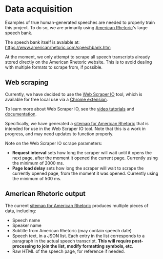 # Data acquisition

Examples of true human-generated speeches are needed to properly train this
project. To do so, we are primarily using
[American Rhetoric](https://www.americanrhetoric.com/)'s large speech bank.

The speech bank itself is avalable at: <https://www.americanrhetoric.com/speechbank.htm>

At the moment, we only attempt to scrape all speech transcripts already stored
directly on the American Rhetoric website. This is to avoid dealing with
multiple formats to scrape from, if possible.

## Web scraping

Currently, we have decided to use the [Web Scraper IO](https://webscraper.io/)
tool, which is available for free local use via a
[Chrome extension](https://chrome.google.com/webstore/detail/web-scraper/jnhgnonknehpejjnehehllkliplmbmhn?hl=en).

To learn more about Web Scraper IO, see the
[video tutorials](https://webscraper.io/tutorials) and
[documentation](https://webscraper.io/documentation).

Specifically, we have generated a
[sitemap for American Rhetoric](americanrhetoric-sitemap-1.json) that is intended
for use in the Web Scraper IO tool. Note that this is a work in progress, and
may need updates to function properly.

Note on the Web Scraper IO scrape parameters:

- **Request interval** sets how long the scraper will wait until it opens the
next page, after the moment it opened the current page.
Currently using the minimum of 2000 ms.
- **Page load delay** sets how long the scraper will wait to scrape the
currently opened page, from the moment it was opened.
Currently using the minimum of 500 ms.

## American Rhetoric output

The current [sitemap for American Rhetoric](americanrhetoric-sitemap-1.json)
produces multiple pieces of data, including:

- Speech name
- Speaker name
- Subtitle from American Rhetoric (may contain speech date)
- Speech text, in a JSON list. Each entry in the list corresponds to a
paragraph in the actual speech transcript.
**This will require post-processing to join the list, modify formatting symbols, etc.**
- Raw HTML of the speech page, for reference if needed.

